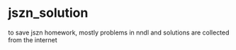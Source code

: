 # jszn_solution
to save jszn homework, mostly problems in nndl and solutions are collected from the internet
